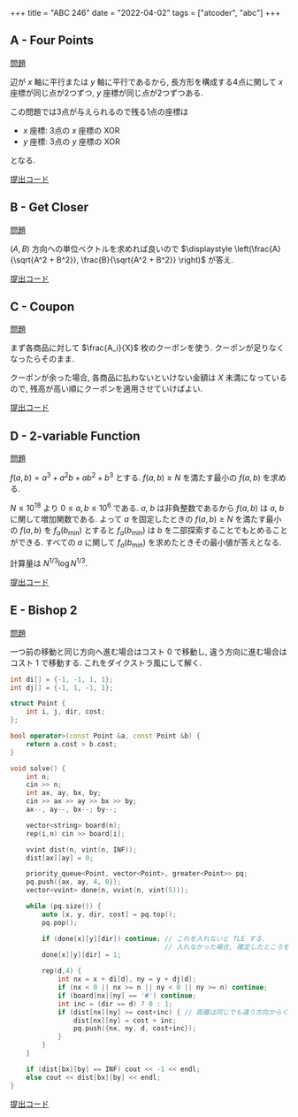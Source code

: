 +++
title = "ABC 246"
date = "2022-04-02"
tags = ["atcoder", "abc"]
+++




## A - Four Points

[問題](https://atcoder.jp/contests/abc246/tasks/abc246_a)

辺が $x$ 軸に平行または $y$ 軸に平行であるから, 長方形を構成する4点に関して
$x$ 座標が同じ点が2つずつ, $y$ 座標が同じ点が2つずつある.

この問題では3点が与えられるので残る1点の座標は
- $x$ 座標: 3点の $x$ 座標の XOR
- $y$ 座標: 3点の $y$ 座標の XOR

となる.

[提出コード](https://atcoder.jp/contests/abc246/submissions/30673485)

## B - Get Closer

[問題](https://atcoder.jp/contests/abc246/tasks/abc246_b)

$(A, B)$ 方向への単位ベクトルを求めれば良いので $\displaystyle \left(\frac{A}{\sqrt{A^2 + B^2}}, \frac{B}{\sqrt{A^2 + B^2}} \right)$ が答え.

[提出コード](https://atcoder.jp/contests/abc246/submissions/30707352)

## C - Coupon

[問題](https://atcoder.jp/contests/abc246/tasks/abc246_c)

まず各商品に対して $\frac{A_i}{X}$ 枚のクーポンを使う. クーポンが足りなくなったらそのまま.

クーポンが余った場合, 各商品に払わないといけない金額は $X$ 未満になっているので, 残高が高い順にクーポンを適用させていけばよい.

[提出コード](https://atcoder.jp/contests/abc246/submissions/30707578)

## D - 2-variable Function

[問題](https://atcoder.jp/contests/abc246/tasks/abc246_d)

$f(a,b) = a^3 + a^2b + ab^2 + b^3$ とする.
$f(a,b) \geq N$ を満たす最小の $f(a, b)$ を求める.

$N \leq 10^{18}$ より $0 \leq a, b \leq 10^6$ である.
$a$, $b$ は非負整数であるから $f(a,b)$ は $a$, $b$ に関して増加関数である.
よって $a$ を固定したときの $f(a, b) \geq N$ を満たす最小の $f(a, b)$ を $f_a(b_{\mathrm{min}})$ とすると $f_a(b_{\mathrm{min}})$ は $b$ を二部探索することでもとめることができる.
すべての $a$ に関して $f_a(b_{\mathrm{min}})$ を求めたときその最小値が答えとなる.

計算量は $N^{1/3} \log N^{1/3}$.

[提出コード](https://atcoder.jp/contests/abc246/submissions/30652716)

## E - Bishop 2

[問題](https://atcoder.jp/contests/abc246/tasks/abc246_e)

一つ前の移動と同じ方向へ進む場合はコスト 0 で移動し, 違う方向に進む場合はコスト 1 で移動する.
これをダイクストラ風にして解く.

```cpp
int di[] = {-1, -1, 1, 1};
int dj[] = {-1, 1, -1, 1};

struct Point {
    int i, j, dir, cost;
};

bool operator>(const Point &a, const Point &b) {
    return a.cost > b.cost;
}

void solve() {
    int n;
    cin >> n;
    int ax, ay, bx, by;
    cin >> ax >> ay >> bx >> by;
    ax--, ay--, bx--; by--;

    vector<string> board(n);
    rep(i,n) cin >> board[i];

    vvint dist(n, vint(n, INF));
    dist[ax][ay] = 0;

    priority_queue<Point, vector<Point>, greater<Point>> pq;
    pq.push({ax, ay, 4, 0});
    vector<vvint> done(n, vvint(n, vint(5)));

    while (pq.size()) {
        auto [x, y, dir, cost] = pq.top();
        pq.pop();

        if (done[x][y][dir]) continue; // これを入れないと TLE する.
                                       // 入れなかった場合, 確定したところをもう一度探索してしまうため.
        done[x][y][dir] = 1;

        rep(d,4) {
            int nx = x + di[d], ny = y + dj[d];
            if (nx < 0 || nx >= n || ny < 0 || ny >= n) continue;
            if (board[nx][ny] == '#') continue;
            int inc = (dir == d) ? 0 : 1;
            if (dist[nx][ny] >= cost+inc) { // 距離は同じでも違う方向からくるパターンもあるので = を加える
                dist[nx][ny] = cost + inc;
                pq.push({nx, ny, d, cost+inc});
            }
        }
    }

    if (dist[bx][by] == INF) cout << -1 << endl;
    else cout << dist[bx][by] << endl;
}
```

[提出コード](https://atcoder.jp/contests/abc246/submissions/30708736)
